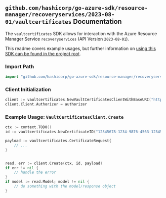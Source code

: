 
## `github.com/hashicorp/go-azure-sdk/resource-manager/recoveryservices/2023-08-01/vaultcertificates` Documentation

The `vaultcertificates` SDK allows for interaction with the Azure Resource Manager Service `recoveryservices` (API Version `2023-08-01`).

This readme covers example usages, but further information on [using this SDK can be found in the project root](https://github.com/hashicorp/go-azure-sdk/tree/main/docs).

### Import Path

```go
import "github.com/hashicorp/go-azure-sdk/resource-manager/recoveryservices/2023-08-01/vaultcertificates"
```


### Client Initialization

```go
client := vaultcertificates.NewVaultCertificatesClientWithBaseURI("https://management.azure.com")
client.Client.Authorizer = authorizer
```


### Example Usage: `VaultCertificatesClient.Create`

```go
ctx := context.TODO()
id := vaultcertificates.NewCertificateID("12345678-1234-9876-4563-123456789012", "example-resource-group", "vaultValue", "certificateValue")

payload := vaultcertificates.CertificateRequest{
	// ...
}


read, err := client.Create(ctx, id, payload)
if err != nil {
	// handle the error
}
if model := read.Model; model != nil {
	// do something with the model/response object
}
```
